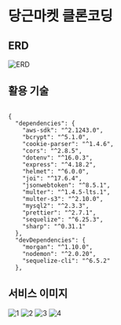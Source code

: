 # 당근마켓 클론코딩

## ERD
![ERD](https://user-images.githubusercontent.com/106243912/209362350-ae6caed3-6cc6-4ecd-b9d8-9f30a6849bb4.png)

## 활용 기술
```

{
  "dependencies": {
    "aws-sdk": "^2.1243.0",
    "bcrypt": "^5.1.0",
    "cookie-parser": "^1.4.6",
    "cors": "^2.8.5",
    "dotenv": "^16.0.3",
    "express": "^4.18.2",
    "helmet": "^6.0.0",
    "joi": "^17.6.4",
    "jsonwebtoken": "^8.5.1",
    "multer": "^1.4.5-lts.1",
    "multer-s3": "^2.10.0",
    "mysql2": "^2.3.3",
    "prettier": "^2.7.1",
    "sequelize": "^6.25.3",
    "sharp": "^0.31.1"
  },
  "devDependencies": {
    "morgan": "^1.10.0",
    "nodemon": "^2.0.20",
    "sequelize-cli": "^6.5.2"
  },
```

## 서비스 이미지

![1](https://user-images.githubusercontent.com/106243912/209361951-f0b34c6a-c624-4bb3-b97d-3097f2570aa6.png)
![2](https://user-images.githubusercontent.com/106243912/209361958-2454d929-405f-4082-8f29-c35521a10f34.png)
![3](https://user-images.githubusercontent.com/106243912/209361963-cc8acf2c-1973-40f7-8440-f5d92c6a53d9.png)
![4](https://user-images.githubusercontent.com/106243912/209361966-3fc9b8b1-8a4b-4bb3-888e-0b4c9227f57e.png)
